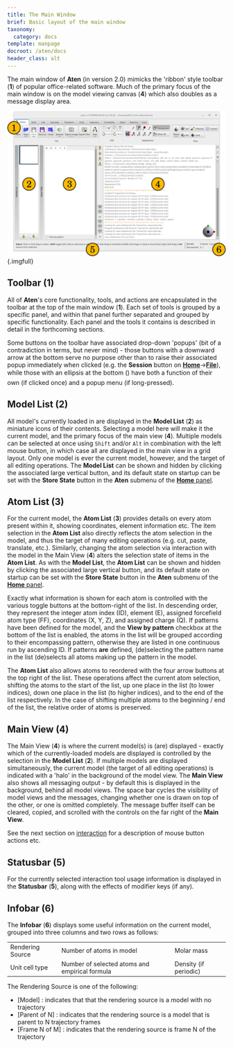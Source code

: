 ```yaml
---
title: The Main Window
brief: Basic layout of the main window
taxonomy:
  category: docs
template: manpage
docroot: /aten/docs
header_class: alt
---
```


The main window of **Aten** (in version 2.0) mimicks the 'ribbon' style toolbar (**1**) of popular office-related software. Much of the primary focus of the main window is on the model viewing canvas (**4**) which also doubles as a message display area.

![The Main Window](mainwindow_annotated.png){.imgfull}

## Toolbar (1) <a id="toolbar"></a>

All of **Aten**'s core functionality, tools, and actions are encapsulated in the toolbar at the top of the main window (**1**). Each set of tools is grouped by a specific panel, and within that panel further separated and grouped by specific functionality. Each panel and the tools it contains is described in detail in the forthcoming sections.

Some buttons on the toolbar have associated drop-down 'popups' (bit of a contradiction in terms, but never mind) - those buttons with a downward arrow at the bottom serve no purpose other than to raise their associated popup immediately when clicked (e.g. the **Session** button on [**Home**](/aten/docs/gui/home)&#8594;[**File**](/aten/docs/gui/home#file)), while those with an ellipsis at the bottom (&#149;&#149;&#149;) have both a function of their own (if clicked once) and a popup menu (if long-pressed).

## Model List (2) <a id="modellist"></a>

All model's currently loaded in are displayed in the **Model List** (**2**) as miniature icons of their contents. Selecting a model here will make it the current model, and the primary focus of the main view (**4**). Multiple models can be selected at once using `Shift` and/or `Alt` in combination with the left mouse button, in which case all are displayed in the main view in a grid layout. Only one model is ever the current model, however, and the target of all editing operations. The **Model List** can be shown and hidden by clicking the associated large vertical button, and its default state on startup can be set with the **Store State** button in the **Aten** submenu of the [**Home** panel](/aten/docs/gui/home/file).

## Atom List (3) <a id="atomlist"></a>

For the current model, the **Atom List** (**3**) provides details on every atom present within it, showing coordinates, element information etc. The item selection in the **Atom List** also directly reflects the atom selection in the model, and thus the target of many editing operations (e.g. cut, paste, translate, etc.). Similarly, changing the atom selection via interaction with the model in the Main View (**4**) alters the selection state of items in the **Atom List**. As with the **Model List**, the **Atom List** can be shown and hidden by clicking the associated large vertical button, and its default state on startup can be set with the **Store State** button in the **Aten** submenu of the [**Home** panel](/aten/docs/gui/home/file).

Exactly what information is shown for each atom is controlled with the various toggle buttons at the bottom-right of the list. In descending order, they represent the integer atom index (ID), element (E), assigned forcefield atom type (FF), coordinates (X, Y, Z), and assigned charge (Q). If patterns have been defined for the model, and the **View by pattern** checkbox at the bottom of the list is enabled, the atoms in the list will be grouped according to their encompassing pattern, otherwise they are listed in one continuous run by ascending ID. If patterns **are** defined, (de)selecting the pattern name in the list (de)selects all atoms making up the pattern in the model.

The **Atom List** also allows atoms to reordered with the four arrow buttons at the top right of the list. These operations affect the current atom selection, shifting the atoms to the start of the list, up one place in the list (to lower indices), down one place in the list (to higher indices), and to the end of the list respectively. In the case of shifting multiple atoms to the beginning / end of the list, the relative order of atoms is preserved.

## Main View (4) <a id="mainview"></a>

The Main View (**4**) is where the current model(s) is (are) displayed - exactly which of the currently-loaded models are displayed is controlled by the selection in the **Model List** (**2**). If multiple models are displayed simultaneously, the current model (the target of all editing operations) is indicated with a 'halo' in the background of the model view. The **Main View** also shows all messaging output - by default this is displayed in the background, behind all model views. The space bar cycles the visibility of model views and the messages, changing whether one is drawn on top of the other, or one is omitted completely. The message buffer itself can be cleared, copied, and scrolled with the controls on the far right of the **Main View**.

See the next section on [interaction](/aten/docs/gui/interaction) for a description of mouse button actions etc.

## Statusbar (5) <a id="statusbar"></a>

For the currently selected interaction tool usage information is displayed in the **Statusbar** (**5**), along with the effects of modifier keys (if any).

## Infobar (6) <a id="infobar"></a>

The **Infobar** (**6**) displays some useful information on the current model, grouped into three columns and two rows as follows:

| | | |
|----------------|--------|---------|
| Rendering Source | Number of atoms in model | Molar mass |
| Unit cell type | Number of selected atoms and empirical formula | Density (if periodic) |

The Rendering Source is one of the following:
+ [Model] : indicates that that the rendering source is a model with no trajectory
+ [Parent of N] : indicates that the rendering source is a model that is parent to N trajectory frames
+ [Frame N of M] : indicates that the rendering source is frame N of the trajectory
